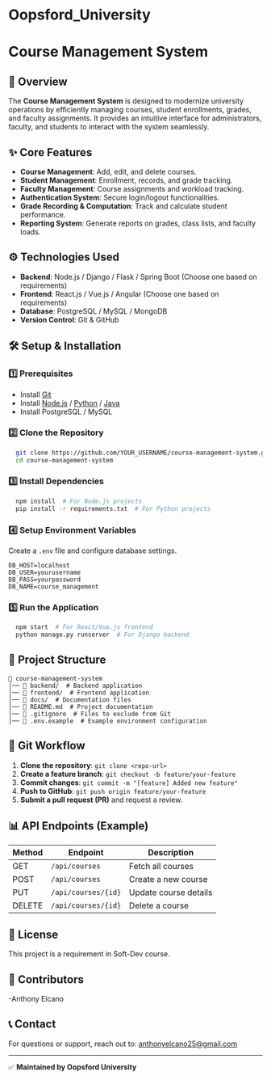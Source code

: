 # Oopsford_University
# Course Management System

## 📌 Overview
The **Course Management System** is designed to modernize university operations by efficiently managing courses, student enrollments, grades, and faculty assignments. It provides an intuitive interface for administrators, faculty, and students to interact with the system seamlessly.

## ✨ Core Features
- **Course Management**: Add, edit, and delete courses.
- **Student Management**: Enrollment, records, and grade tracking.
- **Faculty Management**: Course assignments and workload tracking.
- **Authentication System**: Secure login/logout functionalities.
- **Grade Recording & Computation**: Track and calculate student performance.
- **Reporting System**: Generate reports on grades, class lists, and faculty loads.

## ⚙️ Technologies Used
- **Backend**: Node.js / Django / Flask / Spring Boot (Choose one based on requirements)
- **Frontend**: React.js / Vue.js / Angular (Choose one based on requirements)
- **Database**: PostgreSQL / MySQL / MongoDB
- **Version Control**: Git & GitHub

## 🛠️ Setup & Installation
### 1️⃣ Prerequisites
- Install [Git](https://git-scm.com/)
- Install [Node.js](https://nodejs.org/) / [Python](https://www.python.org/) / [Java](https://www.java.com/)
- Install PostgreSQL / MySQL

### 2️⃣ Clone the Repository
```bash
  git clone https://github.com/YOUR_USERNAME/course-management-system.git
  cd course-management-system
```

### 3️⃣ Install Dependencies
```bash
  npm install  # For Node.js projects
  pip install -r requirements.txt  # For Python projects
```

### 4️⃣ Setup Environment Variables
Create a `.env` file and configure database settings.
```env
DB_HOST=localhost
DB_USER=yourusername
DB_PASS=yourpassword
DB_NAME=course_management
```

### 5️⃣ Run the Application
```bash
  npm start  # For React/Vue.js frontend
  python manage.py runserver  # For Django backend
```

## 📂 Project Structure
```
📁 course-management-system
│── 📁 backend/  # Backend application
│── 📁 frontend/  # Frontend application
│── 📁 docs/  # Documentation files
│── 📄 README.md  # Project documentation
│── 📄 .gitignore  # Files to exclude from Git
│── 📄 .env.example  # Example environment configuration
```

## 🔀 Git Workflow
1. **Clone the repository**: `git clone <repo-url>`
2. **Create a feature branch**: `git checkout -b feature/your-feature`
3. **Commit changes**: `git commit -m "[feature] Added new feature"`
4. **Push to GitHub**: `git push origin feature/your-feature`
5. **Submit a pull request (PR)** and request a review.

## 📊 API Endpoints (Example)
| Method | Endpoint            | Description                |
|--------|---------------------|----------------------------|
| GET    | `/api/courses`      | Fetch all courses         |
| POST   | `/api/courses`      | Create a new course       |
| PUT    | `/api/courses/{id}` | Update course details     |
| DELETE | `/api/courses/{id}` | Delete a course           |

## 📜 License
This project is a requirement in Soft-Dev course.

## 👥 Contributors
-Anthony Elcano

## 📞 Contact
For questions or support, reach out to: anthonyelcano25@gmail.com

---
✅ **Maintained by Oopsford University**

